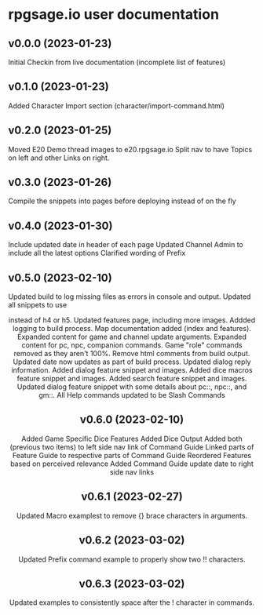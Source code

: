 # rpgsage.io user documentation

## v0.0.0 (2023-01-23)
Initial Checkin from live documentation (incomplete list of features)

## v0.1.0 (2023-01-23)
Added Character Import section (character/import-command.html)

## v0.2.0 (2023-01-25)
Moved E20 Demo thread images to e20.rpgsage.io
Split nav to have Topics on left and other Links on right.

## v0.3.0 (2023-01-26)
Compile the snippets into pages before deploying instead of on the fly

## v0.4.0 (2023-01-30)
Include updated date in header of each page
Updated Channel Admin to include all the latest options
Clarified wording of Prefix

## v0.5.0 (2023-02-10)
Updated build to log missing files as errors in console and output.
Updated all snippets to use <header> instead of h4 or h5.
Updated features page, including more images.
Addded logging to build process.
Map documentation added (index and features).
Expanded content for game and channel update arguments.
Expanded content for pc, npc, companion commands.
Game "role" commands removed as they aren't 100%.
Remove html comments from build output.
Updated date now updates as part of build process.
Updated dialog reply information.
Added dialog feature snippet and images.
Added dice macros feature snippet and images.
Added search feature snippet and images.
Updated dialog feature snippet with some details about pc::, npc::, and gm::.
All Help commands updated to be Slash Commands

## v0.6.0 (2023-02-10)
Added Game Specific Dice Features
Added Dice Output
Added both (previous two items) to left side nav link of Command Guide
Linked parts of Feature Guide to respective parts of Command Guide
Reordered Features based on perceived relevance
Added Command Guide update date to right side nav links

## v0.6.1 (2023-02-27)
Updated Macro examplest to remove {} brace characters in arguments.

## v0.6.2 (2023-03-02)
Updated Prefix command example to properly show two !! characters.

## v0.6.3 (2023-03-02)
Updated examples to consistently space after the ! character in commands.
